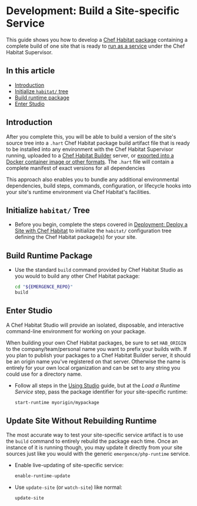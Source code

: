 # Development: Build a Site-specific Service

This guide shows you how to develop a [Chef Habitat package](https://www.habitat.sh/docs/developing-packages/) containing a complete build of one site that is ready to [run as a service](https://www.habitat.sh/docs/using-habitat/) under the Chef Habitat Supervisor.

## In this article

- [Introduction](#introduction)
- [Initialize `habitat/` tree](#initialize-habitat-tree)
- [Build runtime package](#build-runtime-package)
- [Enter Studio](#enter-studio)

## Introduction

After you complete this, you will be able to build a version of the site's source tree into a `.hart` Chef Habitat package build artifact file that is ready to be installed into any environment with the Chef Habitat Supervisor running, uploaded to a [Chef Habitat Builder](https://www.habitat.sh/docs/using-builder/) server, or [exported into a Docker container image or other formats](https://www.habitat.sh/docs/developing-packages/#pkg-exports). The `.hart` file will contain a complete manifest of exact versions for all dependencies

This approach also enables you to bundle any additional environmental dependencies, build steps, commands, configuration, or lifecycle hooks into your site's runtime environment via Chef Habitat's facilities.

## Initialize `habitat/` Tree

- Before you begin, complete the steps covered in [Deployment: Deploy a Site with Chef Habitat](../deployment/habitat.md) to initialize the `habitat/` configuration tree defining the Chef Habitat package(s) for your site.

## Build Runtime Package

- Use the standard `build` command provided by Chef Habitat Studio as you would to build any other Chef Habitat package:

    ```bash
    cd "${EMERGENCE_REPO}"
    build
    ```

## Enter Studio

A Chef Habitat Studio will provide an isolated, disposable, and interactive command-line environment for working on your package.

When building your own Chef Habitat packages, be sure to set `HAB_ORIGIN` to the company/team/personal name you want to prefix your builds with. If you plan to publish your packages to a Chef Habitat Builder server, it should be an origin name you've registered on that server. Otherwise the name is entirely for your own local organization and can be set to any string you could use for a directory name.

- Follow all steps in the [Using Studio](studio.md) guide, but at the *Load a Runtime Service* step, pass the package identifier for your site-specific runtime:

    ```bash
    start-runtime myorigin/mypackage
    ```

## Update Site Without Rebuilding Runtime

The most accurate way to test your site-specific service artifact is to use the `build` command to entirely rebuild the package each time. Once an instance of it is running though, you may update it directly from your site sources just like you would with the generic `emergence/php-runtime` service.

- Enable live-updating of site-specific service:

    ```bash
    enable-runtime-update
    ```

- Use `update-site` (or `watch-site`) like normal:

    ```bash
    update-site
    ```

